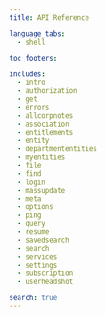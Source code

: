 ```yaml
---
title: API Reference

language_tabs:
  - shell

toc_footers:

includes:
  - intro
  - authorization
  - get
  - errors
  - allcorpnotes
  - association
  - entitlements
  - entity
  - departmententities
  - myentities
  - file
  - find
  - login
  - massupdate
  - meta
  - options
  - ping
  - query
  - resume
  - savedsearch
  - search
  - services
  - settings
  - subscription
  - userheadshot

search: true
---
```

